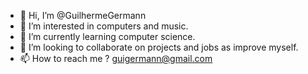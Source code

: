 - 👋 Hi, I’m @GuilhermeGermann
- 👀 I’m interested in computers and music.
- 🌱 I’m currently learning computer science.
- 💞️ I’m looking to collaborate on projects and jobs as improve myself.
- 📫 How to reach me ? guigermann@gmail.com

<!---
GuilhermeGermann/GuilhermeGermann is a ✨ special ✨ repository because its `README.md` (this file) appears on your GitHub profile.
You can click the Preview link to take a look at your changes.
--->
